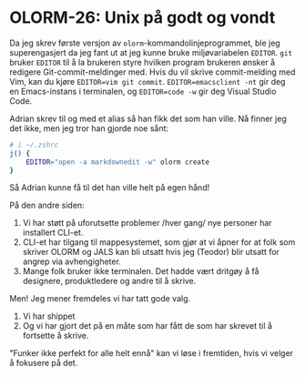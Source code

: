 # OLORM-26: Unix på godt og vondt

Da jeg skrev første versjon av `olorm`-kommandolinjeprogrammet, ble jeg superengasjert da jeg fant ut at jeg kunne bruke miljøvariabelen `EDITOR`.
`git` bruker `EDITOR` til å la brukeren styre hvilken program brukeren ønsker å redigere Git-commit-meldinger med.
Hvis du vil skrive commit-melding med Vim, kan du kjøre `EDITOR=vim git commit`.
`EDITOR=emacsclient -nt` gir deg en Emacs-instans i terminalen, og `EDITOR=code -w` gir deg Visual Studio Code.

Adrian skrev til og med et alias så han fikk det som han ville.
Nå finner jeg det ikke, men jeg tror han gjorde noe sånt:

```bash
# i ~/.zshrc
j() {
    EDITOR="open -a markdownedit -w" olorm create
}
```

Så Adrian kunne få til det han ville helt på egen hånd!

På den andre siden:

1. Vi har støtt på uforutsette problemer /hver gang/ nye personer har installert CLI-et.
2. CLI-et har tilgang til mappesystemet, som gjør at vi åpner for at folk som skriver OLORM og JALS kan bli utsatt hvis jeg (Teodor) blir utsatt for angrep via avhengigheter.
3. Mange folk bruker ikke terminalen.
   Det hadde vært dritgøy å få designere, produktledere og andre til å skrive.

Men!
Jeg mener fremdeles vi har tatt gode valg.

1. Vi har shippet
2. Og vi har gjort det på en måte som har fått de som har skrevet til å fortsette å skrive.

"Funker ikke perfekt for alle helt ennå" kan vi løse i fremtiden, hvis vi velger å fokusere på det.
